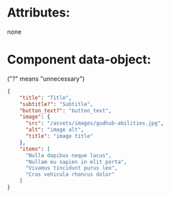 # Attributes:

none



# Component data-object: 
("?" means "unnecessary")
```json
{
    "title": "Title",
    "subtitle?": "Subtitle",
    "button_text?": "button_text",
    "image": {
      "src": "/assets/images/gudhub-abilities.jpg",
      "alt": "image alt",
      "title": "image title"
    },
    "items": [
      "Nulla dapibus neque lacus",
      "Nullam eu sapien in elit porta",
      "Vivamus tincidunt purus leo",
      "Cras vehicula rhoncus dolor"
    ]
}
```